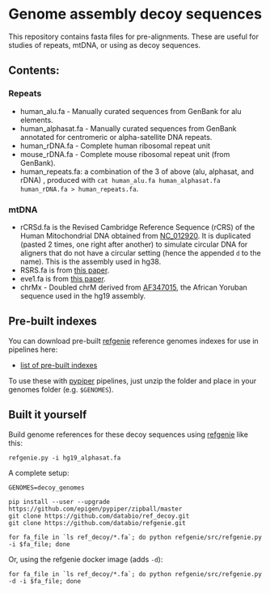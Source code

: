 # Genome assembly decoy sequences

This repository contains fasta files for pre-alignments. These are useful for studies of repeats, mtDNA, or using as decoy sequences.

## Contents:

### Repeats

* human_alu.fa - Manually curated sequences from GenBank for alu elements.
* human_alphasat.fa - Manually curated sequences from GenBank annotated for centromeric or alpha-satellite DNA repeats.
* human_rDNA.fa - Complete human ribosomal repeat unit
* mouse_rDNA.fa - Complete mouse ribosomal repeat unit (from GenBank).
* human_repeats.fa: a combination of the 3 of above (alu, alphasat, and rDNA) , produced with `cat human_alu.fa human_alphasat.fa human_rDNA.fa > human_repeats.fa`.

### mtDNA

* rCRSd.fa is the Revised Cambridge Reference Sequence (rCRS) of the Human Mitochondrial DNA obtained from [NC_012920](http://www.ncbi.nlm.nih.gov/nuccore/251831106). It is duplicated (pasted 2 times, one right after another) to simulate circular DNA for aligners that do not have a circular setting (hence the appended `d` to the name). This is the assembly used in hg38.
* RSRS.fa is from [this paper](http://dx.doi.org/10.1016/j.ajhg.2012.03.002).
* eve1.fa is from [this paper](http://dx.doi.org/10.1093/nar/gkm207).
* chrMx - Doubled chrM derived from [AF347015](http://www.ncbi.nlm.nih.gov/nuccore/13273284), the African Yoruban sequence used in the hg19 assembly.

## Pre-built indexes

You can download pre-built [refgenie](http://www.github.com/databio/refgenie) reference genomes indexes for use in pipelines here:

* [list of pre-built indexes](http://big.databio.org/refgenomes/)

To use these with [pypiper](http://www.databio.org/pypiper) pipelines, just unzip the folder and place in your genomes folder (e.g. `$GENOMES`).

## Built it yourself

Build genome references for these decoy sequences using [refgenie](http://github.com/databio/refgenie) like this:

```
refgenie.py -i hg19_alphasat.fa
```

A complete setup:

```
GENOMES=decoy_genomes

pip install --user --upgrade https://github.com/epigen/pypiper/zipball/master
git clone https://github.com/databio/ref_decoy.git
git clone https://github.com/databio/refgenie.git

for fa_file in `ls ref_decoy/*.fa`; do python refgenie/src/refgenie.py -i $fa_file; done
```

Or, using the refgenie docker image (adds `-d`):

```
for fa_file in `ls ref_decoy/*.fa`; do python refgenie/src/refgenie.py -d -i $fa_file; done
```


